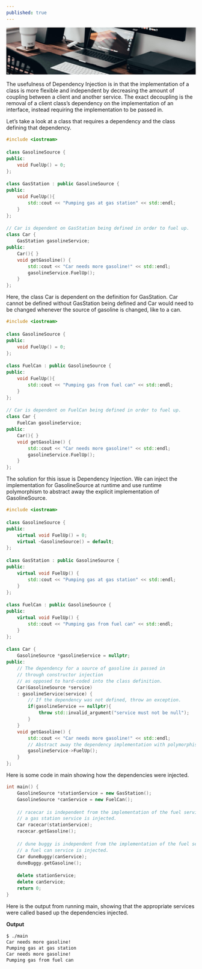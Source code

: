 ```yaml
---
published: true
---
```

[![Benjamin Bannekat ](https://raw.githubusercontent.com/hamid-abbaszadeh/hamid-abbaszadeh.github.io/master/images/post15.jpg)](https://hamid-abbaszadeh.github.io/Trees-Algorithm/)

The usefulness of Dependency Injection is in that the implementation of a class is more flexible and independent by decreasing the amount of coupling between a client and another service. The exact decoupling is the removal of a client class’s dependency on the implementation of an interface, instead requiring the implementation to be passed in.

Let’s take a look at a class that requires a dependency and the class defining that dependency.

```cpp
#include <iostream>

class GasolineSource {
public:
    void FuelUp() = 0;
};

class GasStation : public GasolineSource {
public:
    void FuelUp(){
        std::cout << "Pumping gas at gas station" << std::endl;
    }
};

// Car is dependent on GasStation being defined in order to fuel up.
class Car {
    GasStation gasolineService;
public:
    Car(){ }
    void getGasoline() {
        std::cout << "Car needs more gasoline!" << std::endl;
        gasolineService.FuelUp();
    }
};
```

Here, the class Car is dependent on the definition for GasStation. Car cannot be defined without GasStation being defined and Car would need to be changed whenever the source of gasoline is changed, like to a can.

```cpp
#include <iostream>

class GasolineSource {
public:
    void FuelUp() = 0;
};

class FuelCan : public GasolineSource {
public:
    void FuelUp(){
        std::cout << "Pumping gas from fuel can" << std::endl;
    }
};

// Car is dependent on FuelCan being defined in order to fuel up.
class Car {
    FuelCan gasolineService;
public:
    Car(){ }
    void getGasoline() {
        std::cout << "Car needs more gasoline!" << std::endl;
        gasolineService.FuelUp();
    }
};
```
The solution for this issue is Dependency Injection. We can inject the implementation for GasolineSource at runtime and use runtime polymorphism to abstract away the explicit implementation of GasolineSource.

```cpp
#include <iostream>

class GasolineSource {
public:
    virtual void FuelUp() = 0;
    virtual ~GasolineSource() = default;
};

class GasStation : public GasolineSource {
public:
    virtual void FuelUp() {
        std::cout << "Pumping gas at gas station" << std::endl;
    }
};

class FuelCan : public GasolineSource {
public:
    virtual void FuelUp() {
        std::cout << "Pumping gas from fuel can" << std::endl;
    }
};

class Car {
    GasolineSource *gasolineService = nullptr;
public:
    // The dependency for a source of gasoline is passed in
    // through constructor injection
    // as opposed to hard-coded into the class definition.
    Car(GasolineSource *service)
    : gasolineService(service) {
        // If the dependency was not defined, throw an exception.
        if(gasolineService == nullptr){
            throw std::invalid_argument("service must not be null");
        }
    }
    void getGasoline() {
        std::cout << "Car needs more gasoline!" << std::endl;
        // Abstract away the dependency implementation with polymorphism.
        gasolineService->FuelUp();
    }
};
```

Here is some code in main showing how the dependencies were injected.

```cpp
int main() {
    GasolineSource *stationService = new GasStation();
    GasolineSource *canService = new FuelCan();

    // racecar is independent from the implementation of the fuel service.
    // a gas station service is injected.
    Car racecar(stationService);
    racecar.getGasoline();

    // dune buggy is independent from the implementation of the fuel service.
    // a fuel can service is injected.
    Car duneBuggy(canService);
    duneBuggy.getGasoline();

    delete stationService;
    delete canService;
    return 0;
}
```
Here is the output from running main, showing that the appropriate services were called based up the dependencies injected.

**Output**
```
$ ./main
Car needs more gasoline!
Pumping gas at gas station
Car needs more gasoline!
Pumping gas from fuel can
```
